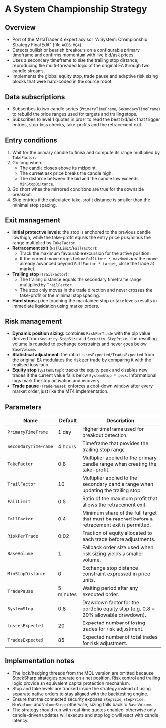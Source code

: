 # A System Championship Strategy

## Overview
- Port of the MetaTrader 4 expert advisor "A System: Championship Strategy Final Edit" (file `ACB6.MQ4`).
- Detects bullish or bearish breakouts on a configurable primary timeframe and confirms momentum with live bid/ask prices.
- Uses a secondary timeframe to size the trailing stop distance, reproducing the multi-threaded logic of the original EA through two candle streams.
- Implements the global equity stop, trade pause and adaptive risk sizing blocks that were hard-coded in the source robot.

## Data subscriptions
- Subscribes to two candle series (`PrimaryTimeFrame`, `SecondaryTimeFrame`) to rebuild the price ranges used for targets and trailing stops.
- Subscribes to level 1 quotes in order to read the best bid/ask that trigger entries, stop-loss checks, take-profits and the retracement exit.

## Entry conditions
1. Wait for the primary candle to finish and compute its range multiplied by `TakeFactor`.
2. Go long when:
   - The candle closes above its midpoint.
   - The current ask price breaks the candle high.
   - The distance between the bid and the candle low exceeds `MinStopDistance`.
3. Go short when the mirrored conditions are true for the downside breakout.
4. Skip entries if the calculated take-profit distance is smaller than the minimal stop spacing.

## Exit management
- **Initial protective levels**: the stop is anchored to the previous candle low/high, while the take-profit equals the entry price plus/minus the range multiplied by `TakeFactor`.
- **Retracement exit** (`FallLimit`/`FallFactor`):
  - Track the maximum favourable excursion for the active position.
  - If the current move drops below `FallLimit * maxMove` *and* the move already advanced beyond `FallFactor * target`, close the trade at market.
- **Trailing stop** (`TrailFactor`):
  - The trailing distance equals the secondary timeframe range multiplied by `TrailFactor`.
  - The stop only moves in the trade direction and never crosses the take-profit or the minimal stop spacing.
- **Hard stops**: price touching the maintained stop or take levels results in immediate liquidation using market orders.

## Risk management
- **Dynamic position sizing**: combines `RiskPerTrade` with the pip value derived from `Security.StepSize` and `Security.StepPrice`. The resulting volume is rounded to exchange constraints and never goes below `BaseVolume`.
- **Statistical adjustment**: the ratio `LossesExpected/TradesExpected` from the original EA modulates the risk per trade by comparing it with the realised loss ratio.
- **Equity stop** (`SystemStop`): tracks the equity peak and disables new trades if the current value falls below `SystemStop * peak`. Informational logs mark the stop activation and recovery.
- **Trade pause** (`TradePause`): enforces a cool-down window after every market order, just like the MT4 implementation.

## Parameters
| Name | Default | Description |
| --- | --- | --- |
| `PrimaryTimeFrame` | 1 day | Higher timeframe used for breakout detection. |
| `SecondaryTimeFrame` | 4 hours | Timeframe that provides the trailing stop range. |
| `TakeFactor` | 0.8 | Multiplier applied to the primary candle range when creating the take-profit. |
| `TrailFactor` | 10 | Multiplier applied to the secondary candle range when updating the trailing stop. |
| `FallLimit` | 0.5 | Ratio of the maximum profit that allows the retracement exit. |
| `FallFactor` | 0.4 | Minimum share of the full target that must be reached before a retracement exit is permitted. |
| `RiskPerTrade` | 0.02 | Fraction of equity allocated to each trade before adjustments. |
| `BaseVolume` | 1 | Fallback order size used when risk sizing yields a smaller volume. |
| `MinStopDistance` | 0 | Exchange stop distance constraint expressed in price units. |
| `TradePause` | 5 minutes | Waiting period after any executed order. |
| `SystemStop` | 0.8 | Drawdown factor for the portfolio equity stop (e.g. 0.8 = 20% allowable drawdown). |
| `LossesExpected` | 20 | Expected number of losing trades for risk adjustment. |
| `TradesExpected` | 85 | Expected number of total trades for risk adjustment. |

## Implementation notes
- The lock/hedging threads from the MQL version are omitted because StockSharp strategies operate on a net position. Risk control and trailing logic provide an equivalent capital protection mechanism.
- Stop and take levels are tracked inside the strategy instead of using separate native orders to stay aligned with the backtesting engine.
- Ensure that the connected security exposes `StepSize`, `StepPrice`, `MinVolume` and `VolumeStep`; otherwise, sizing falls back to `BaseVolume`.
- The strategy should run with real-time quotes enabled; otherwise only candle-driven updates will execute and stop logic will react with candle latency.
